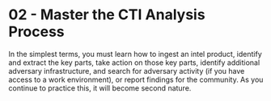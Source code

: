 # 02 - Master the CTI Analysis Process

In the simplest terms, you must learn how to ingest an intel product, identify and extract the key parts, take action on those key parts, identify additional adversary infrastructure, and search for adversary activity (if you have access to a work environment), or report findings for the community. As you continue to practice this, it will become second nature.